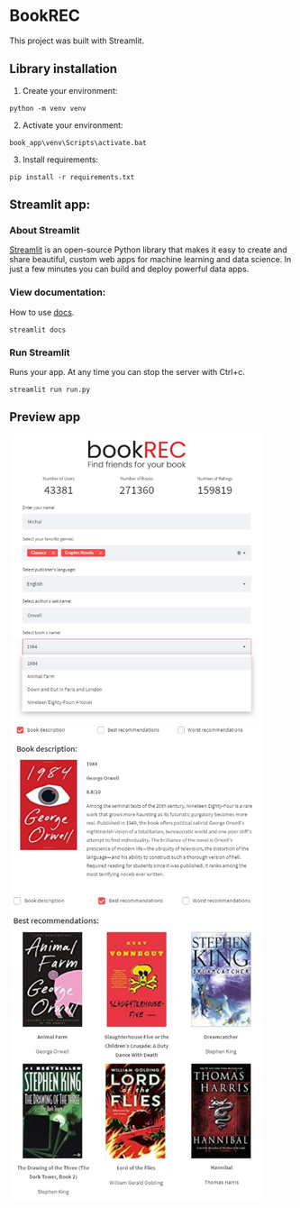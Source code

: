 # BookREC
This project was built with Streamlit.
## Library installation
1. Create your environment:  
```
python -m venv venv
```
2. Activate your environment:  
```
book_app\venv\Scripts\activate.bat
```
3. Install requirements:  
```
pip install -r requirements.txt
```
## Streamlit app:
### About Streamlit
[Streamlit](https://streamlit.io/) is an open-source Python library that makes it easy to create and share beautiful, custom web apps for machine learning and data science. In just a few minutes you can build and deploy powerful data apps.
### View documentation:
How to use [docs](https://docs.streamlit.io/).
```
streamlit docs
```
### Run Streamlit
Runs your app. At any time you can stop the server with Ctrl+c.  
```
streamlit run run.py
```  
## Preview app
<img src="readme_img/show.jpg" width="450">

<img src="readme_img/show2.jpg" width="450">

<img src="readme_img/show3.jpg" width="450">